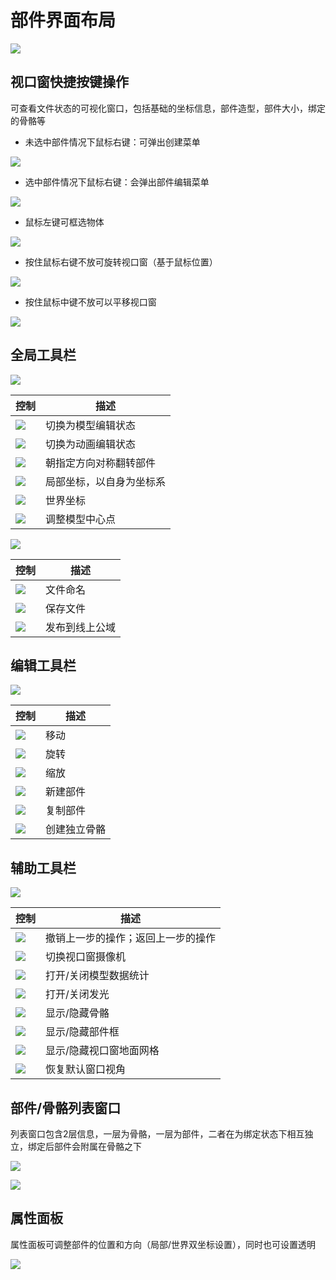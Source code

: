 # 部件界面布局

![](/QQ20241113-001236.png)

## 视口窗快捷按键操作
可查看文件状态的可视化窗口，包括基础的坐标信息，部件造型，部件大小，绑定的骨骼等

- 未选中部件情况下鼠标右键：可弹出创建菜单

![](https://static.codemao.cn/pickduck/Sy63dF-fye.gif?hash=Fi2Y2AqQRE-QFr82kX7CLt1HLAUa)

- 选中部件情况下鼠标右键：会弹出部件编辑菜单

![](https://static.codemao.cn/pickduck/Bkn_9t-f1e.gif?hash=Fo_c0WuqxhuUiDDG5QfhDlQImamU)

- 鼠标左键可框选物体

![](https://static.codemao.cn/pickduck/rJAb5Kbzyx.gif?hash=FkqfdWBTP8xwdnocK7C1wDGNoWZh)

- 按住鼠标右键不放可旋转视口窗（基于鼠标位置）

![](https://static.codemao.cn/pickduck/ByFc5KbMye.gif?hash=lnQonwkPqAU-Ir70eke2d-qvh5wA)

- 按住鼠标中键不放可以平移视口窗

![](https://static.codemao.cn/pickduck/SJ2E9K-fJl.gif?hash=Fo1-1kGUowrmuOJc2IU8hSg6udDN)


## 全局工具栏

![](/QQ20241113-001357.png)

| 控制 | 描述 |
| --- | --- |
| ![](/QQ20241113-001505.png) | 切换为模型编辑状态 |
| ![](/QQ20241113-001526.png) | 切换为动画编辑状态 |
| ![](/QQ20241113-001539.png) | 朝指定方向对称翻转部件 |
| ![](/QQ20241113-001554.png) | 局部坐标，以自身为坐标系  |
| ![](/QQ20241113-001610.png) | 世界坐标 |
| ![](/QQ20241113-001622.png) | 调整模型中心点 |


![](/QQ20241113-001428.png)


| 控制 | 描述 |
| --- | --- |
| ![](/QQ20241113-001752.png) | 文件命名 |
| ![](/QQ20241113-001804.png) | 保存文件 |
| ![](/QQ20241113-001815.png) | 发布到线上公域 |


## 编辑工具栏

![](/QQ20241113-001911.png)

| 控制 | 描述 |
| --- | --- |
| ![](/QQ20241113-001927.png) | 移动 |
| ![](/QQ20241113-001942.png) | 旋转 |
| ![](/QQ20241113-001942.png) | 缩放 |
| ![](/QQ20241113-002030.png) | 新建部件 |
| ![](/QQ20241113-002008.png) | 复制部件 |
| ![](/QQ20241113-002041.png) | 创建独立骨骼 |

## 辅助工具栏

![](/QQ20241113-003022.png)

| 控制 | 描述 |
| --- | --- |
| ![](/QQ20241113-003114.png) | 撤销上一步的操作；返回上一步的操作 |
| ![](/QQ20241113-003125.png) | 切换视口窗摄像机 |
| ![](/QQ20241113-003136.png) | 打开/关闭模型数据统计 |
| ![](/QQ20241113-003159.png) | 打开/关闭发光 |
| ![](/QQ20241113-003208.png) | 显示/隐藏骨骼 |
| ![](/QQ20241113-003217.png) | 显示/隐藏部件框 |
| ![](/QQ20241113-003228.png) | 显示/隐藏视口窗地面网格 |
| ![](/QQ20241113-003240.png) | 恢复默认窗口视角 |


## 部件/骨骼列表窗口
列表窗口包含2层信息，一层为骨骼，一层为部件，二者在为绑定状态下相互独立，绑定后部件会附属在骨骼之下

![](/QQ20241113-003605.png)

![](/QQ20241113-003625.png)

## 属性面板

属性面板可调整部件的位置和方向（局部/世界双坐标设置），同时也可设置透明


![](/QQ20241113-003702.png)